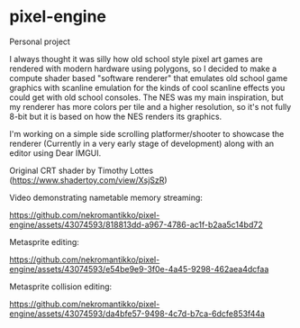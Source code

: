 # pixel-engine
Personal project

I always thought it was silly how old school style pixel art games are rendered with modern hardware using polygons, so I decided to make a compute shader based "software renderer" that emulates old school game graphics with scanline emulation for the kinds of cool scanline effects you could get with old school consoles.
The NES was my main inspiration, but my renderer has more colors per tile and a higher resolution, so it's not fully 8-bit but it is based on how the NES renders its graphics. 

I'm working on a simple side scrolling platformer/shooter to showcase the renderer (Currently in a very early stage of development) along with an editor using Dear IMGUI.

Original CRT shader by Timothy Lottes (https://www.shadertoy.com/view/XsjSzR)

Video demonstrating nametable memory streaming:


https://github.com/nekromantikko/pixel-engine/assets/43074593/818813dd-a967-4786-ac1f-b2aa5c14bd72

Metasprite editing:


https://github.com/nekromantikko/pixel-engine/assets/43074593/e54be9e9-3f0e-4a45-9298-462aea4dcfaa

Metasprite collision editing:


https://github.com/nekromantikko/pixel-engine/assets/43074593/da4bfe57-9498-4c7d-b7ca-6dcfe853f44a

